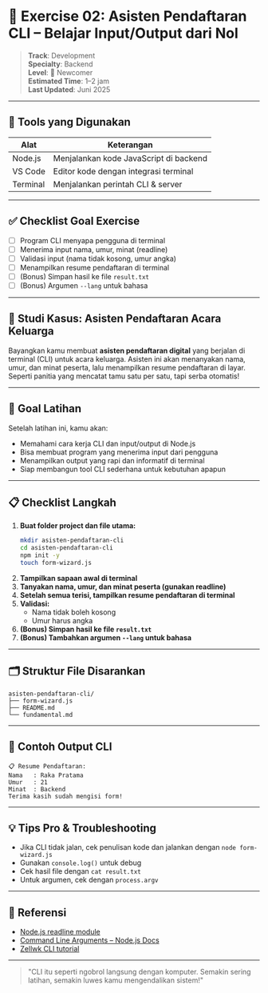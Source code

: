 # 📝 Exercise 02: Asisten Pendaftaran CLI – Belajar Input/Output dari Nol

> **Track**: Development  
> **Specialty**: Backend  
> **Level**: 🌱 Newcomer  
> **Estimated Time**: 1–2 jam  
> **Last Updated**: Juni 2025

---

## 🧰 Tools yang Digunakan

| Alat      | Keterangan                                 |
|-----------|--------------------------------------------|
| Node.js   | Menjalankan kode JavaScript di backend     |
| VS Code   | Editor kode dengan integrasi terminal      |
| Terminal  | Menjalankan perintah CLI & server          |

---

## ✅ Checklist Goal Exercise

- [ ] Program CLI menyapa pengguna di terminal
- [ ] Menerima input nama, umur, minat (readline)
- [ ] Validasi input (nama tidak kosong, umur angka)
- [ ] Menampilkan resume pendaftaran di terminal
- [ ] (Bonus) Simpan hasil ke file `result.txt`
- [ ] (Bonus) Argumen `--lang` untuk bahasa

---

## 📖 Studi Kasus: Asisten Pendaftaran Acara Keluarga

Bayangkan kamu membuat **asisten pendaftaran digital** yang berjalan di terminal (CLI) untuk acara keluarga. Asisten ini akan menanyakan nama, umur, dan minat peserta, lalu menampilkan resume pendaftaran di layar. Seperti panitia yang mencatat tamu satu per satu, tapi serba otomatis!

---

## 🎯 Goal Latihan

Setelah latihan ini, kamu akan:
- Memahami cara kerja CLI dan input/output di Node.js
- Bisa membuat program yang menerima input dari pengguna
- Menampilkan output yang rapi dan informatif di terminal
- Siap membangun tool CLI sederhana untuk kebutuhan apapun

---

## 📋 Checklist Langkah

1. **Buat folder project dan file utama:**
   ```bash
   mkdir asisten-pendaftaran-cli
   cd asisten-pendaftaran-cli
   npm init -y
   touch form-wizard.js
   ```
2. **Tampilkan sapaan awal di terminal**
3. **Tanyakan nama, umur, dan minat peserta (gunakan readline)**
4. **Setelah semua terisi, tampilkan resume pendaftaran di terminal**
5. **Validasi:**
   - Nama tidak boleh kosong
   - Umur harus angka
6. **(Bonus) Simpan hasil ke file `result.txt`**
7. **(Bonus) Tambahkan argumen `--lang` untuk bahasa**

---

## 🗂️ Struktur File Disarankan

```
asisten-pendaftaran-cli/
├── form-wizard.js
├── README.md
└── fundamental.md
```

---

## 🧪 Contoh Output CLI

```
📋 Resume Pendaftaran:
Nama   : Raka Pratama
Umur   : 21
Minat  : Backend
Terima kasih sudah mengisi form!
```

---

## 💡 Tips Pro & Troubleshooting
- Jika CLI tidak jalan, cek penulisan kode dan jalankan dengan `node form-wizard.js`
- Gunakan `console.log()` untuk debug
- Cek hasil file dengan `cat result.txt`
- Untuk argumen, cek dengan `process.argv`

---

## 🔗 Referensi
- [Node.js readline module](https://nodejs.org/api/readline.html)
- [Command Line Arguments – Node.js Docs](https://nodejs.org/en/learn/getting-started/how-to-parse-command-line-arguments/)
- [Zellwk CLI tutorial](https://zellwk.com/blog/cli/)

---

> "CLI itu seperti ngobrol langsung dengan komputer. Semakin sering latihan, semakin luwes kamu mengendalikan sistem!"

